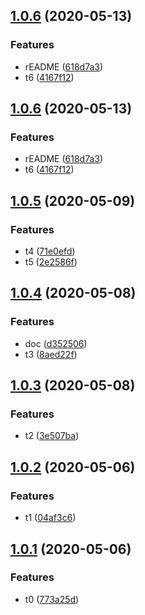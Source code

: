 ## [1.0.6](https://github.com/HuaTsai/ChangeLogTest/compare/v1.0.5...v1.0.6) (2020-05-13)


### Features

* rEADME ([618d7a3](https://github.com/HuaTsai/ChangeLogTest/commit/618d7a38d1879208020a8bb0c46f5d99cb7015cf))
* t6 ([4167f12](https://github.com/HuaTsai/ChangeLogTest/commit/4167f121e89e2d756ce9c8633e0ee80cae7893ce))



## [1.0.6](https://github.com/HuaTsai/ChangeLogTest/compare/v1.0.5...v1.0.6) (2020-05-13)


### Features

* rEADME ([618d7a3](https://github.com/HuaTsai/ChangeLogTest/commit/618d7a38d1879208020a8bb0c46f5d99cb7015cf))
* t6 ([4167f12](https://github.com/HuaTsai/ChangeLogTest/commit/4167f121e89e2d756ce9c8633e0ee80cae7893ce))



## [1.0.5](https://github.com/HuaTsai/ChangeLogTest/compare/v1.0.4...v1.0.5) (2020-05-09)


### Features

* t4 ([71e0efd](https://github.com/HuaTsai/ChangeLogTest/commit/71e0efdcdb088889adcc637da783d393efd54766))
* t5 ([2e2586f](https://github.com/HuaTsai/ChangeLogTest/commit/2e2586f670ed1b7f2d98be7465f3d9cb9d4cc558))



## [1.0.4](https://github.com/HuaTsai/ChangeLogTest/compare/v1.0.3...v1.0.4) (2020-05-08)


### Features

* doc ([d352506](https://github.com/HuaTsai/ChangeLogTest/commit/d3525064ae0c8ef67292053d65abd0c84411b038))
* t3 ([8aed22f](https://github.com/HuaTsai/ChangeLogTest/commit/8aed22f990a21a35a0aa345ce39dbe6d61d2725b))



## [1.0.3](https://github.com/HuaTsai/ChangeLogTest/compare/v1.0.2...v1.0.3) (2020-05-08)


### Features

* t2 ([3e507ba](https://github.com/HuaTsai/ChangeLogTest/commit/3e507bacb4d7ae364946b255cf628bc6d3e9d073))



## [1.0.2](https://github.com/HuaTsai/ChangeLogTest/compare/v1.0.1...v1.0.2) (2020-05-06)


### Features

* t1 ([04af3c6](https://github.com/HuaTsai/ChangeLogTest/commit/04af3c65ef763ece051945894eec2d331a068c07))



## [1.0.1](https://github.com/HuaTsai/ChangeLogTest/compare/773a25d6d4d7e5b3604e1686b8ecf38b9be042f3...v1.0.1) (2020-05-06)


### Features

* t0 ([773a25d](https://github.com/HuaTsai/ChangeLogTest/commit/773a25d6d4d7e5b3604e1686b8ecf38b9be042f3))



